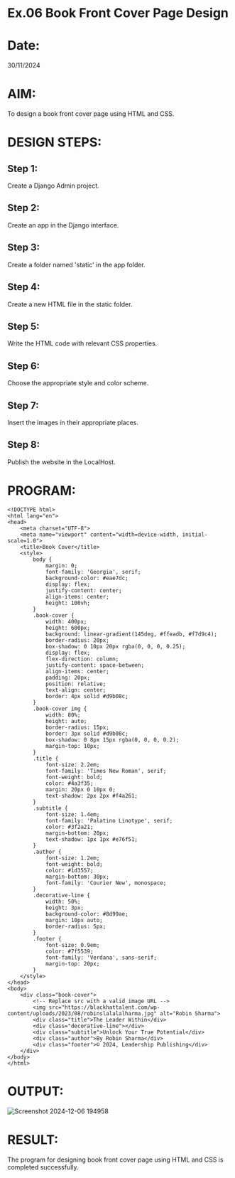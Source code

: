 # Ex.06 Book Front Cover Page Design
# Date:
30/11/2024
# AIM:
To design a book front cover page using HTML and CSS.

# DESIGN STEPS:
## Step 1:
Create a Django Admin project.

## Step 2:
Create an app in the Django interface.

## Step 3:
Create a folder named 'static' in the app folder.

## Step 4:
Create a new HTML file in the static folder.

## Step 5:
Write the HTML code with relevant CSS properties.

## Step 6:
Choose the appropriate style and color scheme.

## Step 7:
Insert the images in their appropriate places.

## Step 8:
Publish the website in the LocalHost.

# PROGRAM:
~~~
<!DOCTYPE html>
<html lang="en">
<head>
    <meta charset="UTF-8">
    <meta name="viewport" content="width=device-width, initial-scale=1.0">
    <title>Book Cover</title>
    <style>
        body {
            margin: 0;
            font-family: 'Georgia', serif;
            background-color: #eae7dc;
            display: flex;
            justify-content: center;
            align-items: center;
            height: 100vh;
        }
        .book-cover {
            width: 400px;
            height: 600px;
            background: linear-gradient(145deg, #ffeadb, #f7d9c4);
            border-radius: 20px;
            box-shadow: 0 10px 20px rgba(0, 0, 0, 0.25);
            display: flex;
            flex-direction: column;
            justify-content: space-between;
            align-items: center;
            padding: 20px;
            position: relative;
            text-align: center;
            border: 4px solid #d9b08c;
        }
        .book-cover img {
            width: 80%;
            height: auto;
            border-radius: 15px;
            border: 3px solid #d9b08c;
            box-shadow: 0 8px 15px rgba(0, 0, 0, 0.2);
            margin-top: 10px;
        }
        .title {
            font-size: 2.2em;
            font-family: 'Times New Roman', serif;
            font-weight: bold;
            color: #4a3f35;
            margin: 20px 0 10px 0;
            text-shadow: 2px 2px #f4a261;
        }
        .subtitle {
            font-size: 1.4em;
            font-family: 'Palatino Linotype', serif;
            color: #3f2a21;
            margin-bottom: 20px;
            text-shadow: 1px 1px #e76f51;
        }
        .author {
            font-size: 1.2em;
            font-weight: bold;
            color: #1d3557;
            margin-bottom: 30px;
            font-family: 'Courier New', monospace;
        }
        .decorative-line {
            width: 50%;
            height: 3px;
            background-color: #8d99ae;
            margin: 10px auto;
            border-radius: 5px;
        }
        .footer {
            font-size: 0.9em;
            color: #7f5539;
            font-family: 'Verdana', sans-serif;
            margin-top: 20px;
        }
    </style>
</head>
<body>
    <div class="book-cover">
        <!-- Replace src with a valid image URL -->
        <img src="https://blackhattalent.com/wp-content/uploads/2023/08/robinslalalalharma.jpg" alt="Robin Sharma">
        <div class="title">The Leader Within</div>
        <div class="decorative-line"></div>
        <div class="subtitle">Unlock Your True Potential</div>
        <div class="author">By Robin Sharma</div>
        <div class="footer">© 2024, Leadership Publishing</div>
    </div>
</body>
</html>
~~~
# OUTPUT:

![Screenshot 2024-12-06 194958](https://github.com/user-attachments/assets/1ed22e79-150e-493b-9c99-0f7c6c89965e)

# RESULT:
The program for designing book front cover page using HTML and CSS is completed successfully.
